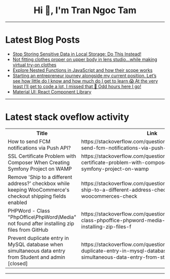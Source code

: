 <h1 align="center">Hi 👋, I'm Tran Ngoc Tam</h1>

---

# Latest Blog Posts 
<!-- BLOG-POST-LIST:START -->
- [Stop Storing Sensitive Data in Local Storage: Do This Instead!](https://dev.to/elvissautet/stop-storing-sensitive-data-in-local-storage-do-this-instead-mf9)
- [Not fitting clothes proper on upper body in lens studio...while making virtual try-on clothes](https://dev.to/mohan_mamidala_f2b2753a4d/not-fitting-clothes-proper-on-upper-body-in-lens-studiowhile-making-virtual-try-on-clothes-595e)
- [Explore Nested Functions in JavaScript and how their scope works](https://dev.to/thedevricha/explore-nested-functions-in-javascript-and-how-their-scope-works-4i6a)
- [Starting an entrepreneur journey alongside my current position. Let’s see how little do I know and how much do I get to learn 😱 At the very least I’ll get to code a lot, I missed that 🤗 Odd hours here I go!](https://dev.to/valeriavg/starting-an-entrepreneur-journey-alongside-my-current-position-lets-see-how-little-do-i-know-and-4gim)
- [Material UI: React Component Library](https://dev.to/evanloria4/material-ui-react-component-library-5355)
<!-- BLOG-POST-LIST:END -->

---

# Latest stack oveflow activity
<table>
  <tr><th>Title</th><th>Link</th></tr>
  <!-- STACKOVERFLOW:START --><tr><td>How to send FCM notifications via Push API?</td><td>https://stackoverflow.com/questions/79351007/how-to-send-fcm-notifications-via-push-api</td></tr><tr><td>SSL Certificate Problem with Composer When Creating Symfony Project on WAMP</td><td>https://stackoverflow.com/questions/79350988/ssl-certificate-problem-with-composer-when-creating-symfony-project-on-wamp</td></tr><tr><td>Remove &#39;Ship to a different address?&#39; checkbox while keeping WooCommerce&#39;s checkout shipping fields enabled</td><td>https://stackoverflow.com/questions/79350783/remove-ship-to-a-different-address-checkbox-while-keeping-woocommerces-check</td></tr><tr><td>PHPWord - Class &quot;PhpOffice\PhpWord\Media&quot; not found after installing zip files from GitHub</td><td>https://stackoverflow.com/questions/79350768/phpword-class-phpoffice-phpword-media-not-found-after-installing-zip-files-f</td></tr><tr><td>Prevent duplicate entry in MySQL database when simultaneous data entry from Student and admin [closed]</td><td>https://stackoverflow.com/questions/79350622/prevent-duplicate-entry-in-mysql-database-when-simultaneous-data-entry-from-stud</td></tr><!-- STACKOVERFLOW:END -->
</table>

---


